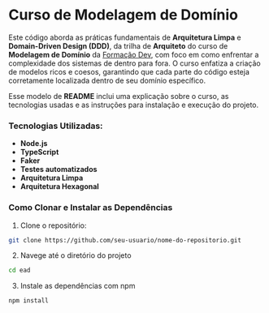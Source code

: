 # Curso de Modelagem de Domínio

Este código aborda as práticas fundamentais de **Arquitetura Limpa** e **Domain-Driven Design (DDD)**, da trilha de **Arquiteto** do curso de **Modelagem de Domínio** da [Formação Dev](https://escola.formacao.dev/), com foco em como enfrentar a complexidade dos sistemas de dentro para fora. O curso enfatiza a criação de modelos ricos e coesos, garantindo que cada parte do código esteja corretamente localizada dentro de seu domínio específico.

Esse modelo de **README** inclui uma explicação sobre o curso, as tecnologias usadas e as instruções para instalação e execução do projeto.

### Tecnologias Utilizadas:

- **Node.js**
- **TypeScript**
- **Faker**
- **Testes automatizados**
- **Arquitetura Limpa**
- **Arquitetura Hexagonal**

### Como Clonar e Instalar as Dependências

1. Clone o repositório:

```bash
git clone https://github.com/seu-usuario/nome-do-repositorio.git
```

2. Navege até o diretório do projeto

```bash
cd ead
```

3. Instale as dependências com npm

```bash
npm install
```
